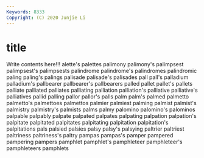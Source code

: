 ```yaml
---
Keywords: 8333
Copyright: (C) 2020 Junjie Li
---
```


# title

Write contents here!!!
alette's 
palettes 
palimony 
palimony's 
palimpsest
palimpsest's 
palimpsests 
palindrome 
palindrome's 
palindromes 
palindromic 
paling 
paling's 
palings 
palisade
palisade's 
palisades 
pall 
pall's 
palladium 
palladium's 
pallbearer 
pallbearer's 
pallbearers 
palled
pallet 
pallet's 
pallets 
palliate 
palliated 
palliates 
palliating 
palliation 
palliation's 
palliative
palliative's 
palliatives 
pallid 
palling 
pallor 
pallor's 
palls 
palm 
palm's 
palmed
palmetto 
palmetto's 
palmettoes 
palmettos 
palmier 
palmiest 
palming 
palmist 
palmist's 
palmistry
palmistry's 
palmists 
palms 
palmy 
palomino 
palomino's 
palominos 
palpable 
palpably 
palpate
palpated 
palpates 
palpating 
palpation 
palpation's 
palpitate 
palpitated 
palpitates 
palpitating 
palpitation
palpitation's 
palpitations 
pals 
palsied 
palsies 
palsy 
palsy's 
palsying 
paltrier 
paltriest
paltriness 
paltriness's 
paltry 
pampas 
pampas's 
pamper 
pampered 
pampering 
pampers 
pamphlet
pamphlet's 
pamphleteer 
pamphleteer's 
pamphleteers 
pamphlets 

